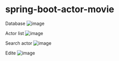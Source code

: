 # spring-boot-actor-movie
Database
![image](https://github.com/gugol9/spring-boot-actor-movie/assets/33059975/008e0816-3554-44b5-a3b2-fe06520b2063)

Actor list
![image](https://github.com/gugol9/spring-boot-actor-movie/assets/33059975/edbd845d-dc74-4453-87f1-c3fe91b8490a)

Search actor
![image](https://github.com/gugol9/spring-boot-actor-movie/assets/33059975/1b1ae1c0-5903-4590-a069-effe001fe5ce)

Edite
![image](https://github.com/gugol9/spring-boot-actor-movie/assets/33059975/d647bb87-36b1-4c43-950e-02705fb19b31)
